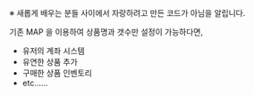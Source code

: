 ※ 새롭게 배우는 분들 사이에서 자랑하려고 만든 코드가 아님을 알립니다.

기존
MAP 을 이용하여 상품명과 갯수만 설정이 가능하다면,
+ 유저의 계좌 시스템
+ 유연한 상품 추가
+ 구매한 상품 인벤토리
+ etc......
